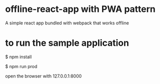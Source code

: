 # offline-react-app with PWA pattern
A simple react app bundled with webpack that works offline

# to run the sample application
 
  $ npm install  
 
  $ npm run prod
 
 open the browser with 127.0.0.1:8000
